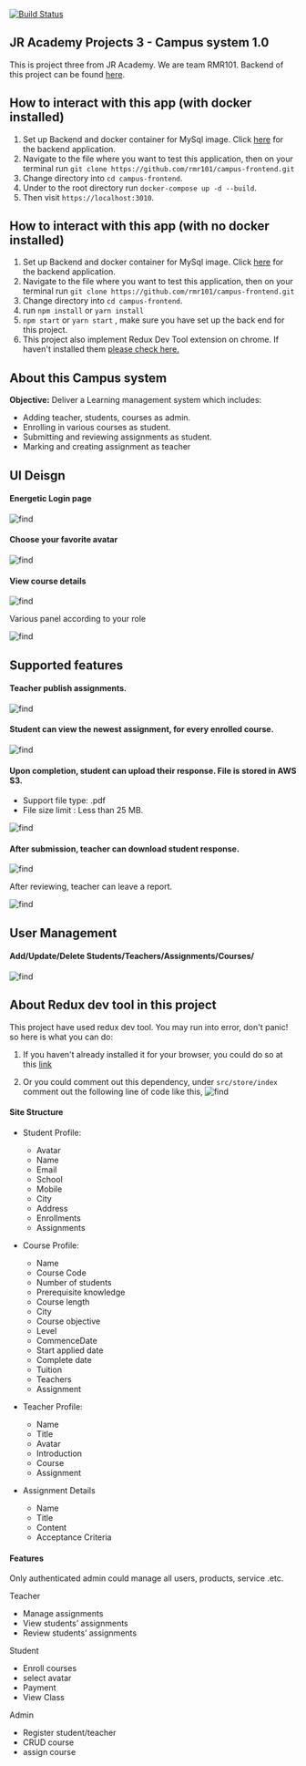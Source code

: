 
[![Build Status](https://travis-ci.com/rmr101/campus-frontend.svg?branch=master)](https://travis-ci.com/rmr101/campus-frontend)

## JR Academy Projects 3 - Campus system 1.0 

This is project three from JR Academy. We are team RMR101.
Backend of this project can be found [here](https://github.com/rmr101/campus-backend).

## How to interact with this app (with docker installed)

1. Set up Backend and docker container for MySql image. Click [here](https://github.com/rmr101/campus-backend) for the backend application.
2. Navigate to the file where you want to test this application, then on your terminal run `git clone https://github.com/rmr101/campus-frontend.git`
3. Change directory into `cd campus-frontend`.
2. Under to the root directory run `docker-compose up -d --build`.
3. Then visit `https://localhost:3010`.


## How to interact with this app (with no docker installed)
 
1. Set up Backend and docker container for MySql image. Click [here](https://github.com/rmr101/campus-backend) for the backend application.
2. Navigate to the file where you want to test this application, then on your terminal run `git clone https://github.com/rmr101/campus-frontend.git`
3. Change directory into `cd campus-frontend`.
4. run `npm install` or `yarn install`
5. `npm start` or `yarn start` , make sure you have set up the back end for this project.
6. This project also implement Redux Dev Tool extension on chrome. If haven't installed them [please check here.](#about-redux-dev-tool-in-this-project)



## About this Campus system

**Objective:** Deliver a Learning management system which includes:
- Adding teacher, students, courses as admin.
- Enrolling in various courses as student.
- Submitting and reviewing assignments as student.
- Marking and creating assignment as teacher

## UI Deisgn 

#### Energetic Login page

![find](readme_img/login.png)


#### Choose your favorite avatar

![find](readme_img/avatar-selection.png)


#### View course details

![find](readme_img/course-detail.png)

Various panel according to your role

![find](readme_img/role-panel.png)

## Supported features

#### Teacher publish assignments.

![find](readme_img/publish-new-assignment.png)

#### Student can view the newest assignment, for every enrolled course.
![find](readme_img/student-assignment-filter.png)

#### Upon completion, student can upload their response. File is stored in AWS S3.

- Support file type: .pdf
- File size limit : Less than 25 MB.

![find](readme_img/upload.png)

#### After submission, teacher can download student response.

![find](readme_img/teacher-assignment-filter.png)

After reviewing, teacher can leave a report.

![find](readme_img/teacher-report.png)

## User Management

#### Add/Update/Delete Students/Teachers/Assignments/Courses/

![find](readme_img/update-popup.png)

## About Redux dev tool in this project
This project have used redux dev tool. You may run into error, don't panic! so here is what you can do:

1. If you haven't already installed it for your browser, you could do so at this [link](https://chrome.google.com/webstore/detail/redux-devtools/lmhkpmbekcpmknklioeibfkpmmfibljd?hl=en)

2. Or you could comment out this dependency, under `src/store/index` comment out the following line of code like this,
![find](readme_img/redux-dev-tool.png)
   
#### Site Structure

- Student Profile:
	- Avatar
	- Name
	- Email
	- School
	- Mobile
	- City
	- Address
	- Enrollments
	- Assignments
  
- Course Profile:
	- Name
	- Course Code
	- Number of students
	- Prerequisite knowledge
	- Course length
	- City
	- Course objective
	- Level
	- CommenceDate
	- Start applied date
	- Complete date
	- Tuition
	- Teachers
	- Assignment
  
- Teacher Profile:
	- Name
	- Title
	- Avatar
	- Introduction
	- Course
	- Assignment
  
- Assignment Details
	- Name
	- Title
	- Content
	- Acceptance Criteria

#### Features

Only authenticated admin could manage all users, products, service .etc.

Teacher
- Manage assignments
- View students’ assignments
- Review students’ assignments

Student
- Enroll courses
- select avatar
- Payment
- View Class

Admin
- Register student/teacher
- CRUD course
- assign course
